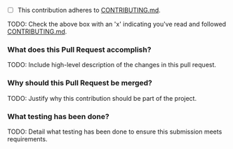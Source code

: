 - [ ] This contribution adheres to [CONTRIBUTING.md](https://github.com/ni/niveristand-scan-engine-fxp-libraries/blob/main/CONTRIBUTING.md).

TODO: Check the above box with an 'x' indicating you've read and followed [CONTRIBUTING.md](https://github.com/ni/niveristand-scan-engine-fxp-libraries/blob/main/CONTRIBUTING.md).

### What does this Pull Request accomplish?

TODO: Include high-level description of the changes in this pull request.

### Why should this Pull Request be merged?

TODO: Justify why this contribution should be part of the project.

### What testing has been done?

TODO: Detail what testing has been done to ensure this submission meets requirements.
